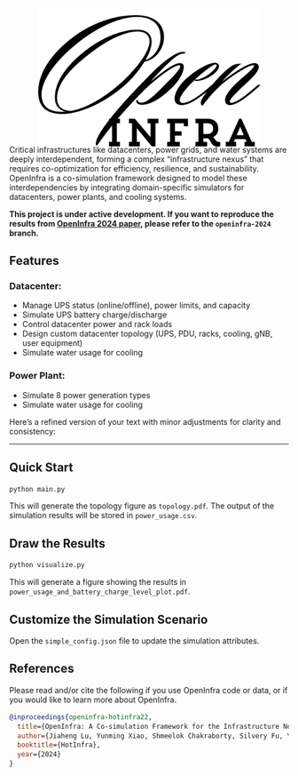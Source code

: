 <div style="text-align: center; margin-top: -10px; margin-bottom: -20px;">
    <img src="figures/openinfra-icon.png" alt="OpenInfra Icon" width="400">
</div>

Critical infrastructures like datacenters, power grids, and water systems are deeply interdependent, forming a complex “infrastructure nexus” that requires co-optimization for efficiency, resilience, and sustainability. 
OpenInfra is a co-simulation framework designed to model these interdependencies by integrating domain-specific simulators for datacenters, power plants, and cooling systems. 

**This project is under active development. If you want to reproduce the results from [OpenInfra 2024 paper](https://hotinfra24.github.io/papers/hotinfra24-final1.pdf), please refer to the ``openinfra-2024`` branch.**

[//]: # (# OpenInfra)

## Features

### Datacenter:
- Manage UPS status (online/offline), power limits, and capacity
- Simulate UPS battery charge/discharge
- Control datacenter power and rack loads
- Design custom datacenter topology (UPS, PDU, racks, cooling, gNB, user equipment)
- Simulate water usage for cooling

### Power Plant:
- Simulate 8 power generation types
- Simulate water usage for cooling



Here’s a refined version of your text with minor adjustments for clarity and consistency:

---

## Quick Start
```sh
python main.py
```
This will generate the topology figure as `topology.pdf`. The output of the simulation results will be stored in `power_usage.csv`.

## Draw the Results
```sh
python visualize.py
```
This will generate a figure showing the results in `power_usage_and_battery_charge_level_plot.pdf`.

## Customize the Simulation Scenario
Open the `simple_config.json` file to update the simulation attributes.

## References

Please read and/or cite the following if you use OpenInfra code or data, or if you would like to learn more about OpenInfra.

```bibtex
@inproceedings{openinfra-hotinfra22,
  title={OpenInfra: A Co-simulation Framework for the Infrastructure Nexus},
  author={Jiaheng Lu, Yunming Xiao, Shmeelok Chakraborty, Silvery Fu, Yoon Sung Ji, Ang Chen, Mosharaf Chowdhury, Nalini Rao, Sylvia Ratnasamy, Xinyu Wang},
  booktitle={HotInfra},
  year={2024}
}
```
